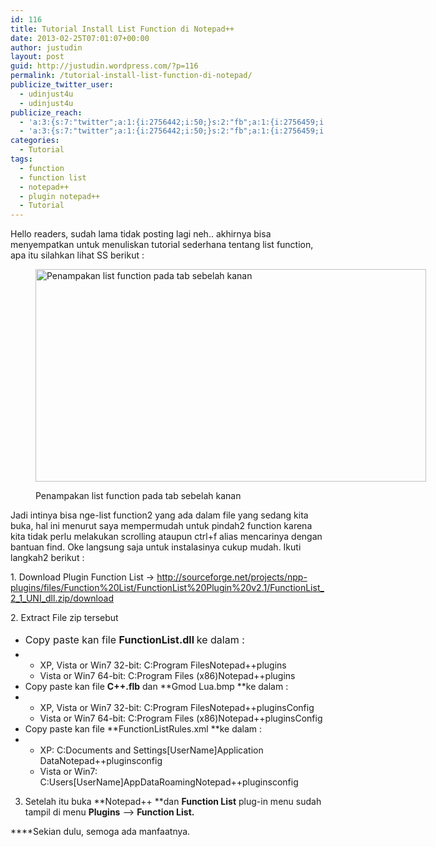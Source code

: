 ```yaml
---
id: 116
title: Tutorial Install List Function di Notepad++
date: 2013-02-25T07:01:07+00:00
author: justudin
layout: post
guid: http://justudin.wordpress.com/?p=116
permalink: /tutorial-install-list-function-di-notepad/
publicize_twitter_user:
  - udinjust4u
  - udinjust4u
publicize_reach:
  - 'a:3:{s:7:"twitter";a:1:{i:2756442;i:50;}s:2:"fb";a:1:{i:2756459;i:364;}s:2:"wp";a:1:{i:0;i:6;}}'
  - 'a:3:{s:7:"twitter";a:1:{i:2756442;i:50;}s:2:"fb";a:1:{i:2756459;i:364;}s:2:"wp";a:1:{i:0;i:6;}}'
categories:
  - Tutorial
tags:
  - function
  - function list
  - notepad++
  - plugin notepad++
  - Tutorial
---
```

Hello readers, sudah lama tidak posting lagi neh.. akhirnya bisa menyempatkan untuk menuliskan tutorial sederhana tentang list function, apa itu silahkan lihat SS berikut : <!--more--><figure id="attachment_117" style="width: 625px" class="wp-caption aligncenter">

[<img class="size-large wp-image-117" alt="Penampakan list function pada tab sebelah kanan" src="https://justudin.com/files/uploads/2013/02/list-function.png?w=625" width="625" height="340" srcset="https://justudin.com/files/uploads/2013/02/list-function-300x163.png 300w, https://justudin.com/files/uploads/2013/02/list-function-768x418.png 768w, https://justudin.com/files/uploads/2013/02/list-function-1024x558.png 1024w, https://justudin.com/files/uploads/2013/02/list-function-1200x654.png 1200w, https://justudin.com/files/uploads/2013/02/list-function.png 1366w" sizes="(max-width: 625px) 100vw, 625px" />](https://justudin.com/files/uploads/2013/02/list-function.png)<figcaption class="wp-caption-text">Penampakan list function pada tab sebelah kanan</figcaption></figure> 

<p style="text-align:left;">
  Jadi intinya bisa nge-list function2 yang ada dalam file yang sedang kita buka, hal ini menurut saya mempermudah untuk pindah2 function karena kita tidak perlu melakukan scrolling ataupun ctrl+f alias mencarinya dengan bantuan find. Oke langsung saja untuk instalasinya cukup mudah. Ikuti langkah2 berikut :
</p>

<p style="text-align:left;">
  1. Download Plugin Function List -> <a href="http://sourceforge.net/projects/npp-plugins/files/Function%20List/FunctionList%20Plugin%20v2.1/FunctionList_2_1_UNI_dll.zip/download">http://sourceforge.net/projects/npp-plugins/files/Function%20List/FunctionList%20Plugin%20v2.1/FunctionList_2_1_UNI_dll.zip/download</a>
</p>

<p style="text-align:left;">
  2. Extract File zip tersebut
</p>

  * <span style="line-height:1.714285714;font-size:1rem;">Copy paste kan file <strong>FunctionList.dll </strong>ke dalam :</span>
  *   * XP, Vista or Win7 32-bit: C:Program FilesNotepad++plugins
      * Vista or Win7 64-bit: C:Program Files (x86)Notepad++plugins
  * Copy paste kan file **C++.flb** dan **Gmod Lua.bmp **ke dalam :
  *   * XP, Vista or Win7 32-bit: C:Program FilesNotepad++pluginsConfig
      * Vista or Win7 64-bit: C:Program Files (x86)Notepad++pluginsConfig
  * Copy paste kan file **FunctionListRules.xml **ke dalam :
  *   * XP: C:Documents and Settings[UserName]Application DataNotepad++pluginsconfig
      * Vista or Win7: C:Users[UserName]AppDataRoamingNotepad++pluginsconfig

3. Setelah itu buka **Notepad++ **dan **Function List** plug-in menu sudah tampil di menu **Plugins** –> **Function List.**

****Sekian dulu, semoga ada manfaatnya.